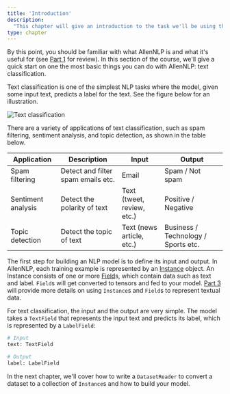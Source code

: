 ```yaml
---
title: 'Introduction'
description:
  "This chapter will give an introduction to the task we'll be using throughout Part 2 (text classification) and how to use AllenNLP to solve it"
type: chapter
---
```


<textblock>

By this point, you should be familiar with what AllenNLP is and what it's useful for (see [Part 1](/overview) for review). In this section of the course, we'll give a quick start on one the most basic things you can do with AllenNLP: text classification.

</textblock>

<exercise id="1" title="What is text classification">

Text classification is one of the simplest NLP tasks where the model, given some input text, predicts a label for the text. See the figure below for an illustration.

<img src="/introduction/text-classification.svg" alt="Text classification" />

There are a variety of applications of text classification, such as spam filtering, sentiment analysis, and topic detection, as shown in the table below.

| Application        | Description                        | Input                      | Output                              |
|--------------------|------------------------------------|----------------------------|-------------------------------------|
| Spam filtering     | Detect and filter spam emails etc. | Email                      | Spam / Not spam                     |
| Sentiment analysis | Detect the polarity of text        | Text (tweet, review, etc.) | Positive / Negative                 |
| Topic detection    | Detect the topic of text           | Text (news article, etc.)  | Business / Technology / Sports etc. |

</exercise>

<exercise id="2" title="Defining input and output">

The first step for building an NLP model is to define its input and output. In AllenNLP, each training example is represented by an [Instance](/reading-textual-data) object. An Instance consists of one or more [Field](/reading-textual-data)s, which contain data such as text and label. `Field`s will get converted to tensors and fed to your model. [Part 3](/reading-textual-data) will provide more details on using `Instance`s and `Field`s to represent textual data.

For text classification, the input and the output are very simple. The model takes a `TextField` that represents the input text and predicts its label, which is represented by a `LabelField`:

```python
# Input
text: TextField

# Output
label: LabelField
```

In the next chapter, we'll cover how to write a `DatasetReader` to convert a dataset to a collection of `Instance`s and how to build your model.

</exercise>
